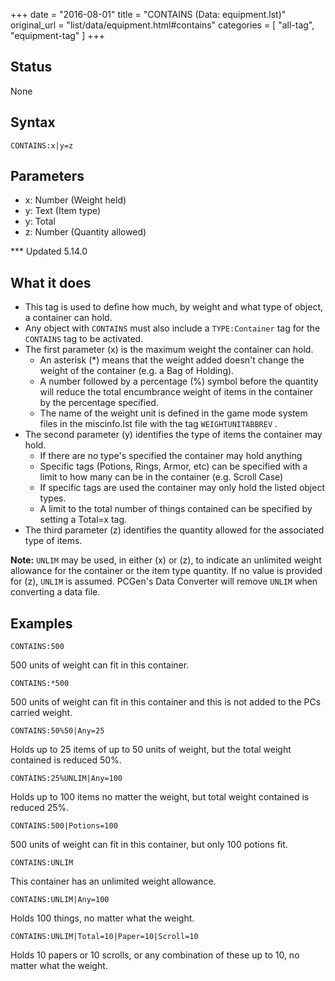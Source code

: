 +++
date = "2016-08-01"
title = "CONTAINS (Data: equipment.lst)"
original_url = "list/data/equipment.html#contains"
categories = [ "all-tag", "equipment-tag" ]
+++

## Status

None

## Syntax

`CONTAINS:x|y=z`

## Parameters

-   x: Number (Weight held)
-   y: Text (Item type)
-   y: Total
-   z: Number (Quantity allowed)



<span class="status"><span id="contains"></span> \*\*\* Updated 5.14.0
</span>

What it does
------------

-   This tag is used to define how much, by weight and what type of
    object, a container can hold.
-   Any object with `CONTAINS` must also include a `TYPE:Container` tag
    for the `CONTAINS` tag to be activated.
-   The first parameter (x) is the maximum weight the container
    can hold.
    -   An asterisk (\*) means that the weight added doesn't change the
        weight of the container (e.g. a Bag of Holding).
    -   A number followed by a percentage (%) symbol before the quantity
        will reduce the total encumbrance weight of items in the
        container by the percentage specified.
    -   The name of the weight unit is defined in the game mode system
        files in the <span class="lstfile"> miscinfo.lst </span> file
        with the tag `WEIGHTUNITABBREV` .
-   The second parameter (y) identifies the type of items the container
    may hold.
    -   If there are no type's specified the container may hold anything
    -   Specific tags (Potions, Rings, Armor, etc) can be specified with
        a limit to how many can be in the container (e.g. Scroll Case)
    -   If specific tags are used the container may only hold the listed
        object types.
    -   A limit to the total number of things contained can be specified
        by setting a Total=x tag.
-   The third parameter (z) identifies the quantity allowed for the
    associated type of items.

**Note:** `UNLIM` may be used, in either (x) or (z), to indicate an
unlimited weight allowance for the container or the item type quantity.
If no value is provided for (z), `UNLIM` is assumed. PCGen's Data
Converter will remove `UNLIM` when converting a data file.

Examples
--------

`CONTAINS:500`

500 units of weight can fit in this container.

`CONTAINS:*500`

500 units of weight can fit in this container and this is not added to
the PCs carried weight.

`CONTAINS:50%50|Any=25`

Holds up to 25 items of up to 50 units of weight, but the total weight
contained is reduced 50%.

`CONTAINS:25%UNLIM|Any=100`

Holds up to 100 items no matter the weight, but total weight contained
is reduced 25%.

`CONTAINS:500|Potions=100`

500 units of weight can fit in this container, but only 100 potions fit.

`CONTAINS:UNLIM`

This container has an unlimited weight allowance.

`CONTAINS:UNLIM|Any=100`

Holds 100 things, no matter what the weight.

`CONTAINS:UNLIM|Total=10|Paper=10|Scroll=10`

Holds 10 papers or 10 scrolls, or any combination of these up to 10, no
matter what the weight.

